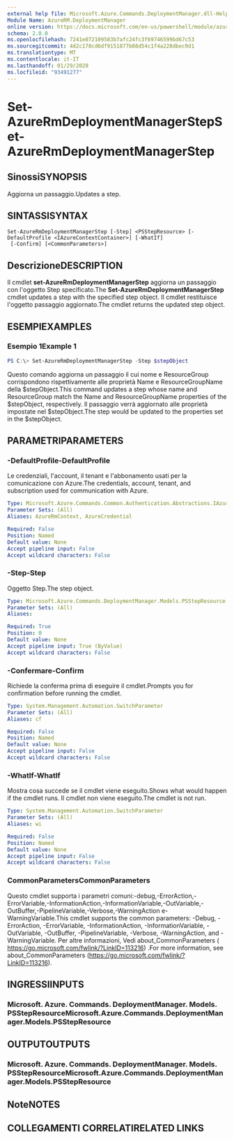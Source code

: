 ```yaml
---
external help file: Microsoft.Azure.Commands.DeploymentManager.dll-Help.xml
Module Name: AzureRM.DeploymentManager
online version: https://docs.microsoft.com/en-us/powershell/module/azurerm.deploymentmanager/set-azurermdeploymentmanagerstep
schema: 2.0.0
ms.openlocfilehash: 7241e072109583b7afc24fc3f69746599bd67c53
ms.sourcegitcommit: 4d2c178cd6df9151877b08d54c1f4a228dbec9d1
ms.translationtype: MT
ms.contentlocale: it-IT
ms.lasthandoff: 01/29/2020
ms.locfileid: "93491277"
---
```

# <span data-ttu-id="dc129-101">Set-AzureRmDeploymentManagerStep</span><span class="sxs-lookup"><span data-stu-id="dc129-101">Set-AzureRmDeploymentManagerStep</span></span>

## <span data-ttu-id="dc129-102">Sinossi</span><span class="sxs-lookup"><span data-stu-id="dc129-102">SYNOPSIS</span></span>
<span data-ttu-id="dc129-103">Aggiorna un passaggio.</span><span class="sxs-lookup"><span data-stu-id="dc129-103">Updates a step.</span></span>

## <span data-ttu-id="dc129-104">SINTASSI</span><span class="sxs-lookup"><span data-stu-id="dc129-104">SYNTAX</span></span>

```
Set-AzureRmDeploymentManagerStep [-Step] <PSStepResource> [-DefaultProfile <IAzureContextContainer>] [-WhatIf]
 [-Confirm] [<CommonParameters>]
```

## <span data-ttu-id="dc129-105">Descrizione</span><span class="sxs-lookup"><span data-stu-id="dc129-105">DESCRIPTION</span></span>
<span data-ttu-id="dc129-106">Il cmdlet **set-AzureRmDeploymentManagerStep** aggiorna un passaggio con l'oggetto Step specificato.</span><span class="sxs-lookup"><span data-stu-id="dc129-106">The **Set-AzureRmDeploymentManagerStep** cmdlet updates a step with the specified step object.</span></span>
<span data-ttu-id="dc129-107">Il cmdlet restituisce l'oggetto passaggio aggiornato.</span><span class="sxs-lookup"><span data-stu-id="dc129-107">The cmdlet returns the updated step object.</span></span>

## <span data-ttu-id="dc129-108">ESEMPI</span><span class="sxs-lookup"><span data-stu-id="dc129-108">EXAMPLES</span></span>

### <span data-ttu-id="dc129-109">Esempio 1</span><span class="sxs-lookup"><span data-stu-id="dc129-109">Example 1</span></span>
```powershell
PS C:\> Set-AzureRmDeploymentManagerStep -Step $stepObject
```

<span data-ttu-id="dc129-110">Questo comando aggiorna un passaggio il cui nome e ResourceGroup corrispondono rispettivamente alle proprietà Name e ResourceGroupName della $stepObject.</span><span class="sxs-lookup"><span data-stu-id="dc129-110">This command updates a step whose name and ResourceGroup match the Name and ResourceGroupName properties of the $stepObject, respectively.</span></span>
<span data-ttu-id="dc129-111">Il passaggio verrà aggiornato alle proprietà impostate nel $stepObject.</span><span class="sxs-lookup"><span data-stu-id="dc129-111">The step would be updated to the properties set in the $stepObject.</span></span>

## <span data-ttu-id="dc129-112">PARAMETRI</span><span class="sxs-lookup"><span data-stu-id="dc129-112">PARAMETERS</span></span>

### <span data-ttu-id="dc129-113">-DefaultProfile</span><span class="sxs-lookup"><span data-stu-id="dc129-113">-DefaultProfile</span></span>
<span data-ttu-id="dc129-114">Le credenziali, l'account, il tenant e l'abbonamento usati per la comunicazione con Azure.</span><span class="sxs-lookup"><span data-stu-id="dc129-114">The credentials, account, tenant, and subscription used for communication with Azure.</span></span>

```yaml
Type: Microsoft.Azure.Commands.Common.Authentication.Abstractions.IAzureContextContainer
Parameter Sets: (All)
Aliases: AzureRmContext, AzureCredential

Required: False
Position: Named
Default value: None
Accept pipeline input: False
Accept wildcard characters: False
```

### <span data-ttu-id="dc129-115">-Step</span><span class="sxs-lookup"><span data-stu-id="dc129-115">-Step</span></span>
<span data-ttu-id="dc129-116">Oggetto Step.</span><span class="sxs-lookup"><span data-stu-id="dc129-116">The step object.</span></span>

```yaml
Type: Microsoft.Azure.Commands.DeploymentManager.Models.PSStepResource
Parameter Sets: (All)
Aliases:

Required: True
Position: 0
Default value: None
Accept pipeline input: True (ByValue)
Accept wildcard characters: False
```

### <span data-ttu-id="dc129-117">-Confermare</span><span class="sxs-lookup"><span data-stu-id="dc129-117">-Confirm</span></span>
<span data-ttu-id="dc129-118">Richiede la conferma prima di eseguire il cmdlet.</span><span class="sxs-lookup"><span data-stu-id="dc129-118">Prompts you for confirmation before running the cmdlet.</span></span>

```yaml
Type: System.Management.Automation.SwitchParameter
Parameter Sets: (All)
Aliases: cf

Required: False
Position: Named
Default value: None
Accept pipeline input: False
Accept wildcard characters: False
```

### <span data-ttu-id="dc129-119">-WhatIf</span><span class="sxs-lookup"><span data-stu-id="dc129-119">-WhatIf</span></span>
<span data-ttu-id="dc129-120">Mostra cosa succede se il cmdlet viene eseguito.</span><span class="sxs-lookup"><span data-stu-id="dc129-120">Shows what would happen if the cmdlet runs.</span></span>
<span data-ttu-id="dc129-121">Il cmdlet non viene eseguito.</span><span class="sxs-lookup"><span data-stu-id="dc129-121">The cmdlet is not run.</span></span>

```yaml
Type: System.Management.Automation.SwitchParameter
Parameter Sets: (All)
Aliases: wi

Required: False
Position: Named
Default value: None
Accept pipeline input: False
Accept wildcard characters: False
```

### <span data-ttu-id="dc129-122">CommonParameters</span><span class="sxs-lookup"><span data-stu-id="dc129-122">CommonParameters</span></span>
<span data-ttu-id="dc129-123">Questo cmdlet supporta i parametri comuni:-debug,-ErrorAction,-ErrorVariable,-InformationAction,-InformationVariable,-OutVariable,-OutBuffer,-PipelineVariable,-Verbose,-WarningAction e-WarningVariable.</span><span class="sxs-lookup"><span data-stu-id="dc129-123">This cmdlet supports the common parameters: -Debug, -ErrorAction, -ErrorVariable, -InformationAction, -InformationVariable, -OutVariable, -OutBuffer, -PipelineVariable, -Verbose, -WarningAction, and -WarningVariable.</span></span>
<span data-ttu-id="dc129-124">Per altre informazioni, Vedi about_CommonParameters ( https://go.microsoft.com/fwlink/?LinkID=113216) .</span><span class="sxs-lookup"><span data-stu-id="dc129-124">For more information, see about_CommonParameters (https://go.microsoft.com/fwlink/?LinkID=113216).</span></span>

## <span data-ttu-id="dc129-125">INGRESSI</span><span class="sxs-lookup"><span data-stu-id="dc129-125">INPUTS</span></span>

### <span data-ttu-id="dc129-126">Microsoft. Azure. Commands. DeploymentManager. Models. PSStepResource</span><span class="sxs-lookup"><span data-stu-id="dc129-126">Microsoft.Azure.Commands.DeploymentManager.Models.PSStepResource</span></span>

## <span data-ttu-id="dc129-127">OUTPUT</span><span class="sxs-lookup"><span data-stu-id="dc129-127">OUTPUTS</span></span>

### <span data-ttu-id="dc129-128">Microsoft. Azure. Commands. DeploymentManager. Models. PSStepResource</span><span class="sxs-lookup"><span data-stu-id="dc129-128">Microsoft.Azure.Commands.DeploymentManager.Models.PSStepResource</span></span>

## <span data-ttu-id="dc129-129">Note</span><span class="sxs-lookup"><span data-stu-id="dc129-129">NOTES</span></span>

## <span data-ttu-id="dc129-130">COLLEGAMENTI CORRELATI</span><span class="sxs-lookup"><span data-stu-id="dc129-130">RELATED LINKS</span></span>
